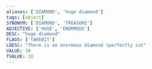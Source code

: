 ```yaml
---
aliases: ['DIAMOND', 'huge diamond']
tags: [object]
SYNONYM: ['DIAMOND', 'TREASURE']
ADJECTIVE: ['HUGE', 'ENORMOUS']
DESC: "huge diamond"
FLAGS: ['TAKEBIT']
LDESC: "There is an enormous diamond (perfectly cut"
VALUE: 10
TVALUE: 10
---
```

